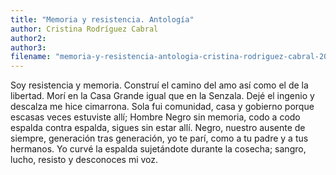 ```yaml
---
title: "Memoria y resistencia. Antología"
author: Cristina Rodríguez Cabral
author2: 
author3: 
filename: "memoria-y-resistencia-antologia-cristina-rodriguez-cabral-2004"
---
```

Soy resistencia y memoria.
Construí el camino del amo
así como el de la libertad.
Morí en la Casa Grande
igual que en la Senzala.
Dejé el ingenio y descalza
me hice cimarrona.
Sola fui comunidad, casa y gobierno
porque escasas veces estuviste allí;
Hombre Negro sin memoria,
codo a codo
espalda contra espalda,
sigues sin estar allí.
Negro,
nuestro ausente de siempre,
generación tras generación,
yo te parí,
como a tu padre
y a tus hermanos.
Yo curvé la espalda
sujetándote durante la cosecha;
sangro, lucho, resisto
y desconoces mi voz.